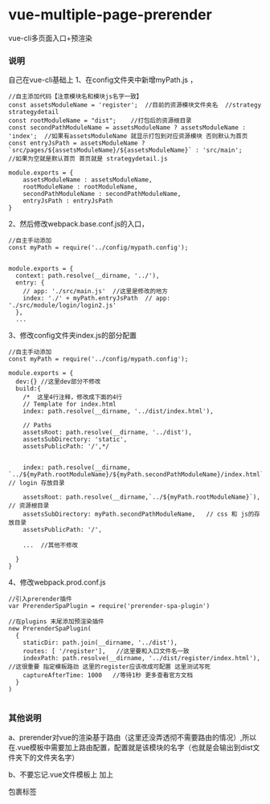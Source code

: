 # vue-multiple-page-prerender
vue-cli多页面入口+预渲染

### 说明
自己在vue-cli基础上 
1、在config文件夹中新增myPath.js ，
```
//自主添加代码【注意模块名和模块js名字一致】
const assetsModuleName = 'register';  //目前的资源模块文件夹名  //strategy strategydetail
const rootModuleName = "dist";    //打包后的资源根目录
const secondPathModuleName = assetsModuleName ? assetsModuleName : 'index';  //如果有assetsModuleName 就显示打包到对应资源模块 否则默认为首页
const entryJsPath = assetsModuleName ? `src/pages/${assetsModuleName}/${assetsModuleName}` : 'src/main';    //如果为空就是默认首页 首页就是 strategydetail.js

module.exports = {
    assetsModuleName : assetsModuleName,
    rootModuleName : rootModuleName,
    secondPathModuleName : secondPathModuleName,
    entryJsPath : entryJsPath
}

```
2、然后修改webpack.base.conf.js的入口，
```
//自主手动添加
const myPath = require('../config/mypath.config');


module.exports = {
  context: path.resolve(__dirname, '../'),
  entry: {
    // app: './src/main.js'  //这里是修改的地方
    index: './' + myPath.entryJsPath  // app: './src/module/login/login2.js'
  },
  ...

```

3、修改config文件夹index.js的部分配置
```
//自主手动添加
const myPath = require('../config/mypath.config');

module.exports = {
  dev:{} //这里dev部分不修改
  build:{
    /*  这里4行注释，修改成下面的4行
    // Template for index.html
    index: path.resolve(__dirname, '../dist/index.html'),

    // Paths
    assetsRoot: path.resolve(__dirname, '../dist'),
    assetsSubDirectory: 'static',
    assetsPublicPath: '/',*/


    index: path.resolve(__dirname, `../${myPath.rootModuleName}/${myPath.secondPathModuleName}/index.html`), // login 存放目录

    assetsRoot: path.resolve(__dirname,`../${myPath.rootModuleName}`), // 资源根目录
    assetsSubDirectory: myPath.secondPathModuleName,   // css 和 js的存放目录
    assetsPublicPath: '/',
    
    ...  //其他不修改

  }
}

```

4、修改webpack.prod.conf.js
```
//引入prerender插件
var PrerenderSpaPlugin = require('prerender-spa-plugin')

//在plugins 末尾添加预渲染插件
new PrerenderSpaPlugin(
  {
    staticDir: path.join(__dirname, '../dist'),
    routes: [ '/register'],   //这里要和入口文件名一致
    indexPath: path.resolve(__dirname, '../dist/register/index.html'),  //这很重要 指定模板路劲 这里的register应该改成可配置 这里测试写死
    captureAfterTime: 1000   //等待1秒 更多查看官方文档
  }
)


```


### 其他说明
a、prerender对vue的渲染基于路由（这里还没弄透彻不需要路由的情况）,所以在.vue模板中需要加上路由配置，配置就是该模块的名字（也就是会输出到dist文件夹下的文件夹名字）

b、不要忘记.vue文件模板上 加上<div id="app"></div> 包裹标签
